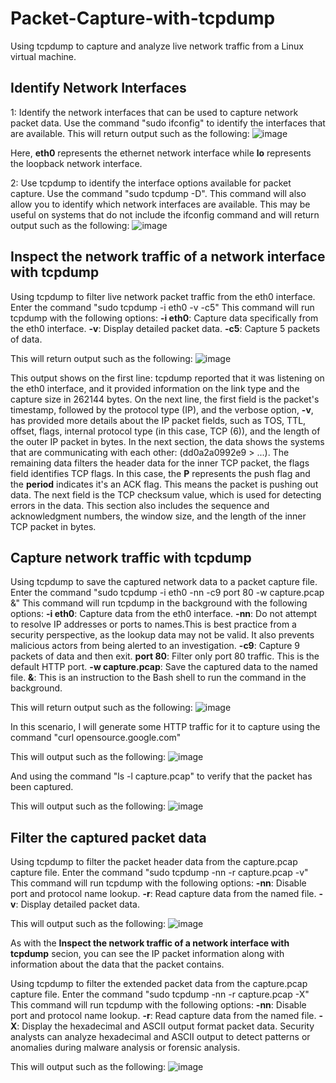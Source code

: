 # Packet-Capture-with-tcpdump

Using tcpdump to capture and analyze live network traffic from a Linux virtual machine.

## Identify Network Interfaces
1: Identify the network interfaces that can be used to capture network packet data.
Use the command "sudo ifconfig" to identify the interfaces that are available. This will return output such as the following:
![image](https://github.com/user-attachments/assets/89f632a5-c340-4e5e-b4d8-98c62c473514)

Here, **eth0** represents the ethernet network interface while **lo** represents the loopback network interface.

2: Use tcpdump to identify the interface options available for packet capture.
Use the command "sudo tcpdump -D". This command will also allow you to identify which network interfaces are available. This may be useful on systems that do not include the ifconfig command and will return output such as the following:
![image](https://github.com/user-attachments/assets/4013f077-f167-432a-9133-5609fc68d476)

## Inspect the network traffic of a network interface with tcpdump
Using tcpdump to filter live network packet traffic from the eth0 interface. Enter the command "sudo tcpdump -i eth0 -v -c5"
This command will run tcpdump with the following options:
**-i eth0**: Capture data specifically from the eth0 interface.
**-v**: Display detailed packet data.
**-c5**: Capture 5 packets of data.

This will return output such as the following:
![image](https://github.com/user-attachments/assets/29e48cfc-ba60-44f5-81d3-76962e1abf57)

This output shows on the first line: tcpdump reported that it was listening on the eth0 interface, and it provided information on the link type and the capture size in 262144 bytes.
On the next line, the first field is the packet's timestamp, followed by the protocol type (IP), and the verbose option, **-v**, has provided more details about the IP packet fields, such as TOS, TTL, offset, flags, internal protocol type (in this case, TCP (6)), and the length of the outer IP packet in bytes.
In the next section, the data shows the systems that are communicating with each other: (dd0a2a0992e9 > ...). The remaining data filters the header data for the inner TCP packet, the flags field identifies TCP flags. In this case, the **P** represents the push flag and the **period** indicates it's an ACK flag. This means the packet is pushing out data.
The next field is the TCP checksum value, which is used for detecting errors in the data. This section also includes the sequence and acknowledgment numbers, the window size, and the length of the inner TCP packet in bytes.

## Capture network traffic with tcpdump
Using tcpdump to save the captured network data to a packet capture file. Enter the command "sudo tcpdump -i eth0 -nn -c9 port 80 -w capture.pcap &"
This command will run tcpdump in the background with the following options:
**-i eth0**: Capture data from the eth0 interface.
**-nn**: Do not attempt to resolve IP addresses or ports to names.This is best practice from a security perspective, as the lookup data may not be valid. It also prevents malicious actors from being alerted to an investigation.
**-c9**: Capture 9 packets of data and then exit.
**port 80**: Filter only port 80 traffic. This is the default HTTP port.
**-w capture.pcap**: Save the captured data to the named file.
**&**: This is an instruction to the Bash shell to run the command in the background.

This will return output such as the following:
![image](https://github.com/user-attachments/assets/a5ec181b-4b88-449d-9832-6b0c9818c87a)

In this scenario, I will generate some HTTP traffic for it to capture using the command "curl opensource.google.com"

This will output such as the following:
![image](https://github.com/user-attachments/assets/e57f7bd9-6df4-4f80-8191-580fce6a0113)

And using the command "ls -l capture.pcap" to verify that the packet has been captured.

This will output such as the following:
![image](https://github.com/user-attachments/assets/4921f9e9-28a4-44ca-8a7b-137c1f050882)

## Filter the captured packet data
Using tcpdump to filter the packet header data from the capture.pcap capture file. Enter the command "sudo tcpdump -nn -r capture.pcap -v"
This command will run tcpdump with the following options:
**-nn**: Disable port and protocol name lookup.
**-r**: Read capture data from the named file.
**-v**: Display detailed packet data.

This will output such as the following:
![image](https://github.com/user-attachments/assets/e2afcc7c-9509-4299-87d9-55f1c6d0a246)

As with the **Inspect the network traffic of a network interface with tcpdump** secion, you can see the IP packet information along with information about the data that the packet contains.

Using tcpdump to filter the extended packet data from the capture.pcap capture file. Enter the command "sudo tcpdump -nn -r capture.pcap -X"
This command will run tcpdump with the following options:
**-nn**: Disable port and protocol name lookup.
**-r**: Read capture data from the named file.
**-X**: Display the hexadecimal and ASCII output format packet data. Security analysts can analyze hexadecimal and ASCII output to detect patterns or anomalies during malware analysis or forensic analysis.

This will output such as the following:
![image](https://github.com/user-attachments/assets/56249d8c-160f-4873-bf3a-2bd796c444f2)
